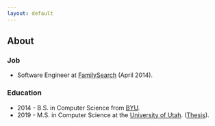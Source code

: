 ```yaml
---
layout: default
---
```


## About



### Job

* Software Engineer at [FamilySearch][1] (April 2014).

### Education

* 2014 - B.S. in Computer Science from [BYU][2].
* 2019 - M.S. in Computer Science at the [University of Utah][3]. ([Thesis][4]).

[1]: https://familysearch.org
[2]: https://byu.edu
[3]: https://utah.edu
[4]: https://github.com/drautb/masters-thesis/raw/master/manuscript/thesis-final-draft.pdf

